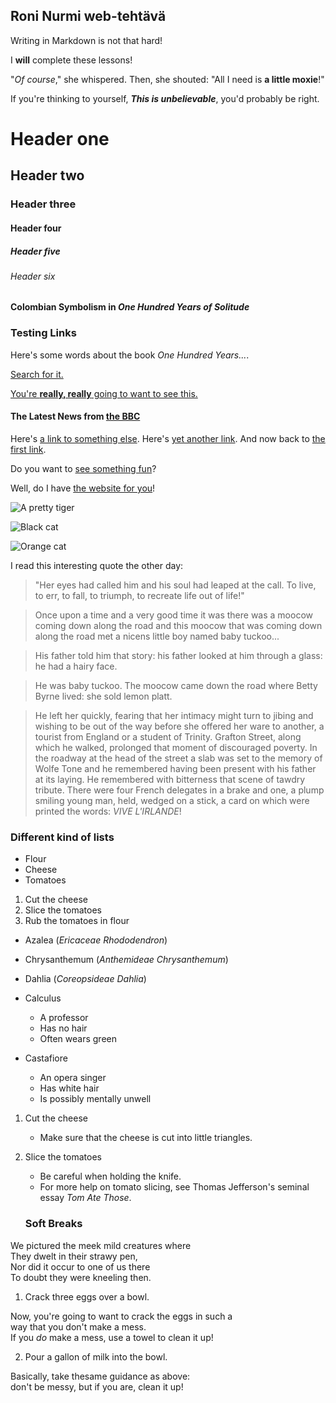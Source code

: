 ## Roni Nurmi web-tehtävä

Writing in Markdown is not that hard!

I **will** complete these lessons!

"_Of course_," she whispered. Then, she shouted: "All I need is **a little moxie**!"

If you're thinking to yourself, **_This is unbelievable_**, you'd probably be right.

# Header one
## Header two
### Header three
#### Header four
##### Header five
###### Header six

#### Colombian Symbolism in _One Hundred Years of Solitude_

### Testing Links

Here's some words about the book _One Hundred Years..._.

[Search for it.]("www.google.com")

[You're **really, really** going to want to see this.]("www.dailykitten.com")

#### The Latest News from [the BBC]("www.bbc.com/news")
Here's [a link to something else][another place].
Here's [yet another link][another-link].
And now back to [the first link][another place].

[another place]: "www.github.com"
[another-link]: "www.google.com"

Do you want to [see something fun][a fun place]?

Well, do I have [the website for you][another fun place]!

[a fun place]:"www.zombo.com"
[another fun place]:"www.stumbleupon.com"

![A pretty tiger]("https://upload.wikimedia.org/wikipedia/commons/5/56/Tiger.50.jpg")

![Black cat][Black]

![Orange cat][Orange]

[Black]: "https://upload.wikimedia.org/wikipedia/commons/a/a3/81_INF_DIV_SSI.jpg"
[Orange]: "http://icons.iconarchive.com/icons/google/noto-emoji-animals-nature/256/22221-cat-icon.png"

I read this interesting quote the other day:

>"Her eyes had called him and his soul had leaped at the call. To live, to err, to fall, to triumph, to recreate life out of life!"


>Once upon a time and a very good time it was there was a moocow coming down along the road and this moocow that was coming down along the road met a nicens little boy named baby tuckoo...

>His father told him that story: his father looked at him through a glass: he had a hairy face.

>He was baby tuckoo. The moocow came down the road where Betty Byrne lived: she sold lemon platt.

>He left her quickly, fearing that her intimacy might turn to jibing and wishing to be out of the way before she offered her ware to another, a tourist from England or a student of Trinity. Grafton Street, along which he walked, prolonged that moment of discouraged poverty. In the roadway at the head of the street a slab was set to the memory of Wolfe Tone and he remembered having been present with his father at its laying. He remembered with bitterness that scene of tawdry tribute. There were four French delegates in a brake and one, a plump smiling young man, held, wedged on a stick, a card on which were printed the words: _VIVE L'IRLANDE_!

### Different kind of lists
* Flour
* Cheese
* Tomatoes

1. Cut the cheese
2. Slice the tomatoes
3. Rub the tomatoes in flour

* Azalea (_Ericaceae Rhododendron_)
* Chrysanthemum (_Anthemideae Chrysanthemum_)
* Dahlia (_Coreopsideae Dahlia_)

* Calculus
  *  A professor
  *  Has no hair
  *  Often wears green
* Castafiore
  * An opera singer
  * Has white hair
  * Is possibly mentally unwell

 1. Cut the cheese
    * Make sure that the cheese is cut into little triangles.

2. Slice the tomatoes
   * Be careful when holding the knife.
   * For more help on tomato slicing, see Thomas Jefferson's seminal essay _Tom Ate Those_.

   ### Soft Breaks
   
We pictured the meek mild creatures where  
They dwelt in their strawy pen,  
Nor did it occur to one of us there  
To doubt they were kneeling then.

1. Crack three eggs over a bowl. 
 
 Now, you're going to want to crack the eggs in such a  
 way that you don't make a mess.  
 If you _do_ make a mess, use a towel to clean it up!  

2. Pour a gallon of milk into the bowl.    
 
 Basically, take thesame guidance as above:  
 don't be messy, but if you are, clean it up!  



